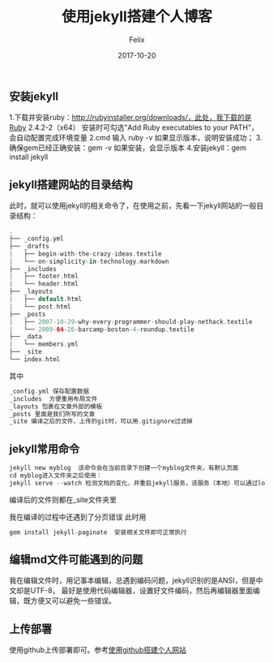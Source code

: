 ﻿---
layout:     post
title:      使用jekyll搭建个人博客
subtitle:
date:       2017-10-20
author:     Felix
header-img: img/home-bg-art.jpg
catalog: true
tags:
    - jekyll
    - github
---


## 安装jekyll

1.下载并安装ruby：http://rubyinstaller.org/downloads/，此处，我下载的是Ruby 2.4.2-2（x64）
     安装时可勾选"Add Ruby executables to your PATH"，会自动配置完成环境变量
2.cmd 输入 ruby -v 如果显示版本，说明安装成功；
3.确保gem已经正确安装：gem -v 如果安装，会显示版本
4.安装jekyll：gem install jekyll

## jekyll搭建网站的目录结构

此时，就可以使用jekyll的相关命令了，在使用之前，先看一下jekyll网站的一般目录结构：
```swift
.
├── _config.yml
├── _drafts
|   ├── begin-with-the-crazy-ideas.textile
|   └── on-simplicity-in-technology.markdown
├── _includes
|   ├── footer.html
|   └── header.html
├── _layouts
|   ├── default.html
|   └── post.html
├── _posts
|   ├── 2007-10-29-why-every-programmer-should-play-nethack.textile
|   └── 2009-04-26-barcamp-boston-4-roundup.textile
├── _data
|   └── members.yml
├── _site
└── index.html
```
其中
```swift
_config.yml 保存配置数据
_includes  方便重用布局文件
_layouts 包裹在文章外部的模板
_posts 里面是我们所写的文章
_site 编译之后的文件，上传的git时，可以用.gitignore过滤掉
```

## jekyll常用命令

```swift
jekyll new myblog  该命令会在当前目录下创建一个myblog文件夹，有默认页面
cd myblog进入文件夹之后使用：
jekyll serve --watch 检测文档的变化，并重启jekyll服务，该服务（本地）可以通过localhost:4000访问
```
编译后的文件则都在_site文件夹里

我在编译的过程中还遇到了分页错误
此时用
```swift
gem install jekyll-paginate  安装相关文件即可正常执行
```

## 编辑md文件可能遇到的问题

我在编辑文件时，用记事本编辑，总遇到编码问题，jekyll识别的是ANSI，但是中文却是UTF-8，
最好是使用代码编辑器，设置好文件编码，然后再编辑器里面编辑，既方便又可以避免一些错误。

## 上传部署

使用github上传部署即可。参考[使用github搭建个人网站]()

